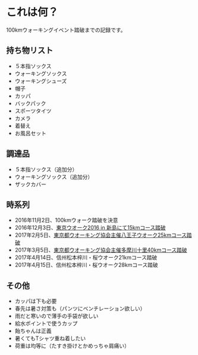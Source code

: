 # これは何？
100kmウォーキングイベント踏破までの記録です。  

## 持ち物リスト
- ５本指ソックス
- ウォーキングソックス
- ウォーキングシューズ
- 帽子
- カッパ
- バックパック
- スポーツタイツ
- カメラ
- 着替え
- お風呂セット

## 調達品
- ５本指ソックス（追加分）
- ウォーキングソックス（追加分）
- ザックカバー

## 時系列
- 2016年11月2日、100kmウォーク踏破を決意
- 2016年12月3日、[東京ウオーク2016 in 新島にて15kmコース踏破](http://www.travel-note.org/kanto/izu-island-walk-in-niijima/)
- 2017年2月5日、[東京都ウオーキング協会主催八王子ウオーク25kmコース踏破](http://www.travel-note.org/kanto/hachiouji-walking/)
- 2017年3月5日、[東京都ウオーキング協会主催多摩川十里40kmコース踏破](http://www.travel-note.org/kanto/tama-walking/)
- 2017年4月14日、信州松本梓川・桜ウオーク21kmコース踏破
- 2017年4月15日、信州松本梓川・桜ウオーク28kmコース踏破

## その他
- カッパは下も必要
- 春先は暑さ対策も（パンツにベンチレーション欲しい）
- 雨だと寒いので薄手の手袋が欲しい
- 給水ポイントで使うカップ
- 飴ちゃんは正義
- 暑くてもTシャツ重ね着したい
- 荷重は均等に（たすき掛けとかめっちゃ肩痛い）
